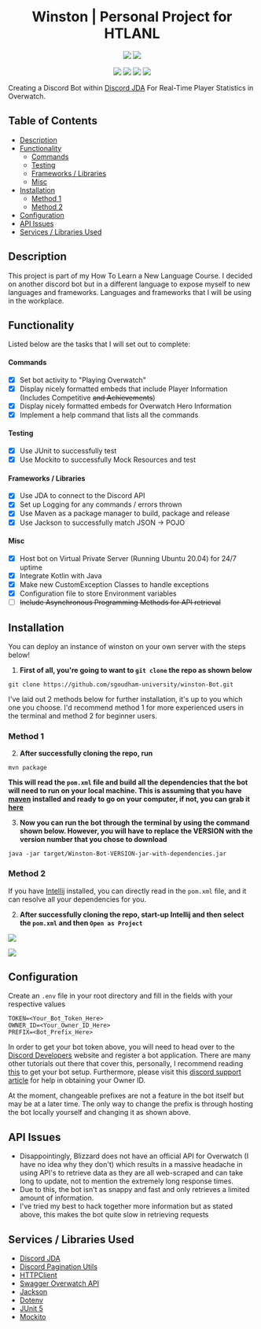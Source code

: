 <h1 align="center">Winston | Personal Project for HTLANL</h1>

<p align="center">
    <img src="https://goudham.me/jenkins/job/Winston/job/main/badge/icon"/>
    <a href="https://codecov.io/gh/sgoudham-university/Winston-Bot">
    <img src="https://codecov.io/gh/sgoudham-university/Winston-Bot/branch/main/graph/badge.svg?token=Q40v3fyItO"/>
    </a>
</p>
<p align="center">
    <img src="https://img.shields.io/badge/version-v1.2.0-informational"/>
    <img src="https://img.shields.io/badge/project%20type-personal-blueviolet"/>
    <img src="https://img.shields.io/github/last-commit/sgoudham-university/Winston-Bot"/>
    <img src="https://img.shields.io/github/issues/sgoudham-university/Winston-Bot?label=issues"/>
</p>

Creating a Discord Bot within [Discord JDA](https://github.com/DV8FromTheWorld/JDA) For Real-Time Player Statistics in
Overwatch.

## Table of Contents

- [Description](#Description)
- [Functionality](#Functionality)
    - [Commands](#Commands)
    - [Testing](#Testing)
    - [Frameworks / Libraries](#frameworks--libraries)
    - [Misc](#Misc)
- [Installation](#Installation)
    - [Method 1](#Method-1)
    - [Method 2](#Method-2)
- [Configuration](#Configuration)
- [API Issues](#API-Issues)
- [Services / Libraries Used](#services--libraries-used)

## Description

This project is part of my How To Learn a New Language Course. I decided on another discord bot but in a different
language to expose myself to new languages and frameworks. Languages and frameworks that I will be using in the
workplace.

## Functionality

Listed below are the tasks that I will set out to complete:

#### Commands

- [x] Set bot activity to "Playing Overwatch"
- [x] Display nicely formatted embeds that include Player Information (Includes Competitive ~~and Achievements~~)
- [x] Display nicely formatted embeds for Overwatch Hero Information
- [x] Implement a help command that lists all the commands

#### Testing

- [x] Use JUnit to successfully test
- [x] Use Mockito to successfully Mock Resources and test

#### Frameworks / Libraries

- [x] Use JDA to connect to the Discord API
- [x] Set up Logging for any commands / errors thrown
- [x] Use Maven as a package manager to build, package and release
- [x] Use Jackson to successfully match JSON -> POJO

#### Misc

- [x] Host bot on Virtual Private Server (Running Ubuntu 20.04) for 24/7 uptime
- [x] Integrate Kotlin with Java
- [x] Make new CustomException Classes to handle exceptions
- [x] Configuration file to store Environment variables
- [ ] ~~Include Asynchronous Programming Methods for API retrieval~~

## Installation

You can deploy an instance of winston on your own server with the steps below!

1. **First of all, you're going to want to `git clone` the repo as shown below**

```
git clone https://github.com/sgoudham-university/winston-Bot.git
```

I've laid out 2 methods below for further installation, it's up to you which one you choose. I'd recommend method 1 for
more experienced users in the terminal and method 2 for beginner users.

### Method 1

2. **After successfully cloning the repo, run**

```
mvn package
```

**This will read the `pom.xml` file and build all the dependencies that the bot will need to run on your local machine.
This is assuming that you have [maven](https://maven.apache.org/) installed and ready to go on your computer, if not,
you can grab it [here](https://maven.apache.org/download.cgi)**

3. **Now you can run the bot through the terminal by using the command shown below. However, you will have to replace
   the VERSION with the version number that you chose to download**

```
java -jar target/Winston-Bot-VERSION-jar-with-dependencies.jar
```

### Method 2

If you have [Intellij]() installed, you can directly read in the `pom.xml` file, and it can resolve all your
dependencies for you.

2. **After successfully cloning the repo, start-up Intellij and then select the `pom.xml` and then `Open as Project`**

![](https://i.imgur.com/ypW6awm.png)

![](https://imgur.com/EedEKss.png)

## Configuration

Create an `.env` file in your root directory and fill in the fields with your respective values

```.env
TOKEN=<Your_Bot_Token_Here>
OWNER_ID=<Your_Owner_ID_Here>
PREFIX=<Bot_Prefix_Here>
```

In order to get your bot token above, you will need to head over to
the [Discord Developers](https://discord.com/developers/applications) website and register a bot application. There are
many other tutorials out there that cover this, personally, I recommend
reading [this](https://discordpy.readthedocs.io/en/latest/discord.html) to get your bot setup. Furthermore, please visit
this [discord support article](https://support.discord.com/hc/en-us/articles/206346498-Where-can-I-find-my-User-Server-Message-ID-)
for help in obtaining your Owner ID.

At the moment, changeable prefixes are not a feature in the bot itself but may be at a later time. The only way to
change the prefix is through hosting the bot locally yourself and changing it as shown above.

## API Issues

- Disappointingly, Blizzard does not have an official API for Overwatch (I have no idea why they don't) which results in
  a massive headache in using API's to retrieve data as they are all web-scraped and can take long to update, not to
  mention the extremely long response times.
- Due to this, the bot isn't as snappy and fast and only retrieves a limited amount of information.
- I've tried my best to hack together more information but as stated above, this makes the bot quite slow in retrieving
  requests

## Services / Libraries Used

- [Discord JDA](https://github.com/DV8FromTheWorld/JDA)
- [Discord Pagination Utils](https://github.com/ygimenez/Pagination-Utils)
- [HTTPClient](https://hc.apache.org/)
- [Swagger Overwatch API](https://swagger-owapi.tekrop.fr/)
- [Jackson](https://github.com/FasterXML/jackson)
- [Dotenv](https://github.com/cdimascio/dotenv-java)
- [JUnit 5](https://junit.org/junit5/)
- [Mockito](https://site.mockito.org/)
